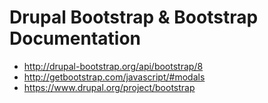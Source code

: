 # Drupal Bootstrap & Bootstrap Documentation


+ http://drupal-bootstrap.org/api/bootstrap/8
+ http://getbootstrap.com/javascript/#modals
+ https://www.drupal.org/project/bootstrap
